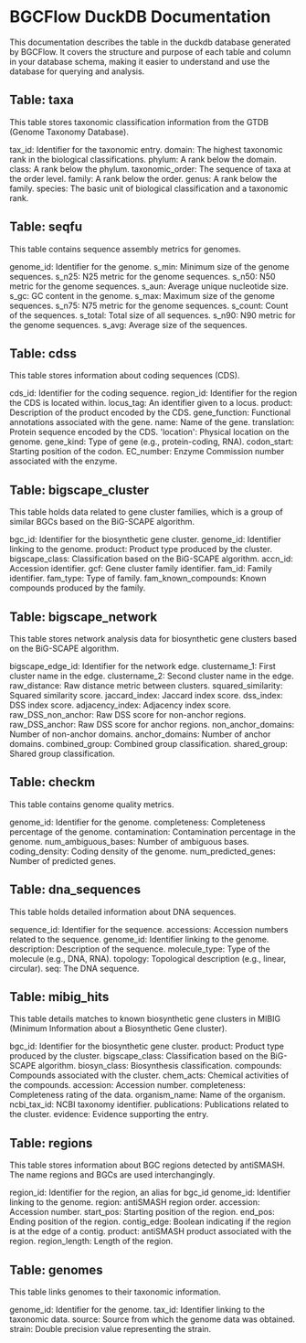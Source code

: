 # BGCFlow DuckDB Documentation
This documentation describes the table in the duckdb database generated by BGCFlow.
It covers the structure and purpose of each table and column in your database schema, making it easier to understand and use the database for querying and analysis.

## Table: taxa
This table stores taxonomic classification information from the GTDB (Genome Taxonomy Database).

tax_id: Identifier for the taxonomic entry.
domain: The highest taxonomic rank in the biological classifications.
phylum: A rank below the domain.
class: A rank below the phylum.
taxonomic_order: The sequence of taxa at the order level.
family: A rank below the order.
genus: A rank below the family.
species: The basic unit of biological classification and a taxonomic rank.

## Table: seqfu
This table contains sequence assembly metrics for genomes.

genome_id: Identifier for the genome.
s_min: Minimum size of the genome sequences.
s_n25: N25 metric for the genome sequences.
s_n50: N50 metric for the genome sequences.
s_aun: Average unique nucleotide size.
s_gc: GC content in the genome.
s_max: Maximum size of the genome sequences.
s_n75: N75 metric for the genome sequences.
s_count: Count of the sequences.
s_total: Total size of all sequences.
s_n90: N90 metric for the genome sequences.
s_avg: Average size of the sequences.

## Table: cdss
This table stores information about coding sequences (CDS).

cds_id: Identifier for the coding sequence.
region_id: Identifier for the region the CDS is located within.
locus_tag: An identifier given to a locus.
product: Description of the product encoded by the CDS.
gene_function: Functional annotations associated with the gene.
name: Name of the gene.
translation: Protein sequence encoded by the CDS.
'location': Physical location on the genome.
gene_kind: Type of gene (e.g., protein-coding, RNA).
codon_start: Starting position of the codon.
EC_number: Enzyme Commission number associated with the enzyme.

## Table: bigscape_cluster
This table holds data related to gene cluster families, which is a group of similar BGCs based on the BiG-SCAPE algorithm.

bgc_id: Identifier for the biosynthetic gene cluster.
genome_id: Identifier linking to the genome.
product: Product type produced by the cluster.
bigscape_class: Classification based on the BiG-SCAPE algorithm.
accn_id: Accession identifier.
gcf: Gene cluster family identifier.
fam_id: Family identifier.
fam_type: Type of family.
fam_known_compounds: Known compounds produced by the family.

## Table: bigscape_network
This table stores network analysis data for biosynthetic gene clusters based on the BiG-SCAPE algorithm.

bigscape_edge_id: Identifier for the network edge.
clustername_1: First cluster name in the edge.
clustername_2: Second cluster name in the edge.
raw_distance: Raw distance metric between clusters.
squared_similarity: Squared similarity score.
jaccard_index: Jaccard index score.
dss_index: DSS index score.
adjacency_index: Adjacency index score.
raw_DSS_non_anchor: Raw DSS score for non-anchor regions.
raw_DSS_anchor: Raw DSS score for anchor regions.
non_anchor_domains: Number of non-anchor domains.
anchor_domains: Number of anchor domains.
combined_group: Combined group classification.
shared_group: Shared group classification.

## Table: checkm
This table contains genome quality metrics.

genome_id: Identifier for the genome.
completeness: Completeness percentage of the genome.
contamination: Contamination percentage in the genome.
num_ambiguous_bases: Number of ambiguous bases.
coding_density: Coding density of the genome.
num_predicted_genes: Number of predicted genes.

## Table: dna_sequences
This table holds detailed information about DNA sequences.

sequence_id: Identifier for the sequence.
accessions: Accession numbers related to the sequence.
genome_id: Identifier linking to the genome.
description: Description of the sequence.
molecule_type: Type of the molecule (e.g., DNA, RNA).
topology: Topological description (e.g., linear, circular).
seq: The DNA sequence.

## Table: mibig_hits
This table details matches to known biosynthetic gene clusters in MIBIG (Minimum Information about a Biosynthetic Gene cluster).

bgc_id: Identifier for the biosynthetic gene cluster.
product: Product type produced by the cluster.
bigscape_class: Classification based on the BiG-SCAPE algorithm.
biosyn_class: Biosynthesis classification.
compounds: Compounds associated with the cluster.
chem_acts: Chemical activities of the compounds.
accession: Accession number.
completeness: Completeness rating of the data.
organism_name: Name of the organism.
ncbi_tax_id: NCBI taxonomy identifier.
publications: Publications related to the cluster.
evidence: Evidence supporting the entry.

## Table: regions
This table stores information about BGC regions detected by antiSMASH. The name regions and BGCs are used interchangingly.

region_id: Identifier for the region, an alias for bgc_id
genome_id: Identifier linking to the genome.
region: antiSMASH region order.
accession: Accession number.
start_pos: Starting position of the region.
end_pos: Ending position of the region.
contig_edge: Boolean indicating if the region is at the edge of a contig.
product: antiSMASH product associated with the region.
region_length: Length of the region.

## Table: genomes
This table links genomes to their taxonomic information.

genome_id: Identifier for the genome.
tax_id: Identifier linking to the taxonomic data.
source: Source from which the genome data was obtained.
strain: Double precision value representing the strain.
